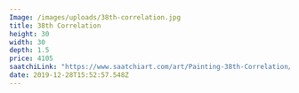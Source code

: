 ```yaml
---
Image: /images/uploads/38th-correlation.jpg
title: 38th Correlation
height: 30
width: 30
depth: 1.5
price: 4105
saatchiLink: "https://www.saatchiart.com/art/Painting-38th-Correlation/189576/3901480/view"
date: 2019-12-28T15:52:57.548Z
---
```

